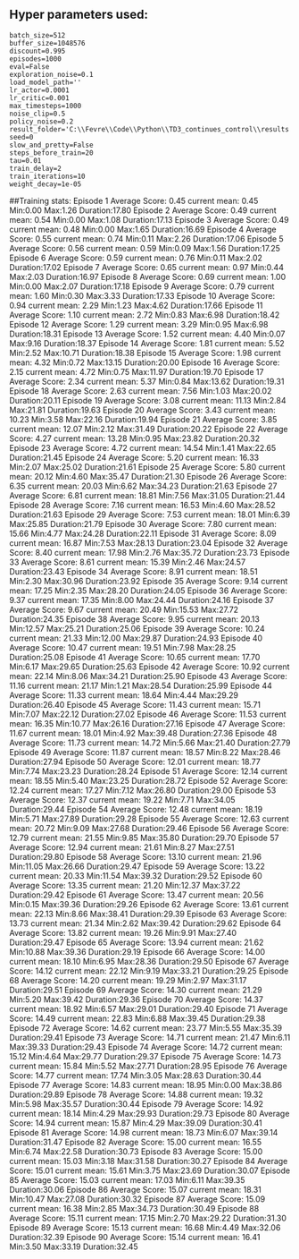 ## Hyper parameters used:
	batch_size=512
	buffer_size=1048576
	discount=0.995
	episodes=1000
	eval=False
	exploration_noise=0.1
	load_model_path=''
	lr_actor=0.0001
	lr_critic=0.001
	max_timesteps=1000
	noise_clip=0.5
	policy_noise=0.2
	result_folder='C:\\Fevre\\Code\\Python\\TD3_continues_control\\results'
	seed=0
	slow_and_pretty=False
	steps_before_train=20
	tau=0.01
	train_delay=2
	train_iterations=10
	weight_decay=1e-05
##Training stats:
	Episode 1	Average Score: 0.45 	 current mean: 0.45	 Min:0.00	Max:1.26	Duration:17.80
	Episode 2	Average Score: 0.49 	 current mean: 0.54	 Min:0.00	Max:1.08	Duration:17.13
	Episode 3	Average Score: 0.49 	 current mean: 0.48	 Min:0.00	Max:1.65	Duration:16.69
	Episode 4	Average Score: 0.55 	 current mean: 0.74	 Min:0.11	Max:2.26	Duration:17.06
	Episode 5	Average Score: 0.56 	 current mean: 0.59	 Min:0.09	Max:1.56	Duration:17.25
	Episode 6	Average Score: 0.59 	 current mean: 0.76	 Min:0.11	Max:2.02	Duration:17.02
	Episode 7	Average Score: 0.65 	 current mean: 0.97	 Min:0.44	Max:2.03	Duration:16.97
	Episode 8	Average Score: 0.69 	 current mean: 1.00	 Min:0.00	Max:2.07	Duration:17.18
	Episode 9	Average Score: 0.79 	 current mean: 1.60	 Min:0.30	Max:3.33	Duration:17.33
	Episode 10	Average Score: 0.94 	 current mean: 2.29	 Min:1.23	Max:4.62	Duration:17.66
	Episode 11	Average Score: 1.10 	 current mean: 2.72	 Min:0.83	Max:6.98	Duration:18.42
	Episode 12	Average Score: 1.29 	 current mean: 3.29	 Min:0.95	Max:6.98	Duration:18.31
	Episode 13	Average Score: 1.52 	 current mean: 4.40	 Min:0.07	Max:9.16	Duration:18.37
	Episode 14	Average Score: 1.81 	 current mean: 5.52	 Min:2.52	Max:10.71	Duration:18.38
	Episode 15	Average Score: 1.98 	 current mean: 4.32	 Min:0.72	Max:13.15	Duration:20.00
	Episode 16	Average Score: 2.15 	 current mean: 4.72	 Min:0.75	Max:11.97	Duration:19.70
	Episode 17	Average Score: 2.34 	 current mean: 5.37	 Min:0.84	Max:13.62	Duration:19.31
	Episode 18	Average Score: 2.63 	 current mean: 7.56	 Min:1.03	Max:20.02	Duration:20.11
	Episode 19	Average Score: 3.08 	 current mean: 11.13	 Min:2.84	Max:21.81	Duration:19.63
	Episode 20	Average Score: 3.43 	 current mean: 10.23	 Min:3.58	Max:22.16	Duration:19.94
	Episode 21	Average Score: 3.85 	 current mean: 12.07	 Min:2.12	Max:31.49	Duration:20.22
	Episode 22	Average Score: 4.27 	 current mean: 13.28	 Min:0.95	Max:23.82	Duration:20.32
	Episode 23	Average Score: 4.72 	 current mean: 14.54	 Min:1.41	Max:22.65	Duration:21.45
	Episode 24	Average Score: 5.20 	 current mean: 16.33	 Min:2.07	Max:25.02	Duration:21.61
	Episode 25	Average Score: 5.80 	 current mean: 20.12	 Min:4.60	Max:35.47	Duration:21.30
	Episode 26	Average Score: 6.35 	 current mean: 20.03	 Min:6.62	Max:34.23	Duration:21.63
	Episode 27	Average Score: 6.81 	 current mean: 18.81	 Min:7.56	Max:31.05	Duration:21.44
	Episode 28	Average Score: 7.16 	 current mean: 16.53	 Min:4.60	Max:28.52	Duration:21.63
	Episode 29	Average Score: 7.53 	 current mean: 18.01	 Min:6.39	Max:25.85	Duration:21.79
	Episode 30	Average Score: 7.80 	 current mean: 15.66	 Min:4.77	Max:24.28	Duration:22.11
	Episode 31	Average Score: 8.09 	 current mean: 16.87	 Min:7.53	Max:28.13	Duration:23.04
	Episode 32	Average Score: 8.40 	 current mean: 17.98	 Min:2.76	Max:35.72	Duration:23.73
	Episode 33	Average Score: 8.61 	 current mean: 15.39	 Min:2.46	Max:24.57	Duration:23.43
	Episode 34	Average Score: 8.91 	 current mean: 18.51	 Min:2.30	Max:30.96	Duration:23.92
	Episode 35	Average Score: 9.14 	 current mean: 17.25	 Min:2.35	Max:28.20	Duration:24.05
	Episode 36	Average Score: 9.37 	 current mean: 17.35	 Min:8.00	Max:24.44	Duration:24.16
	Episode 37	Average Score: 9.67 	 current mean: 20.49	 Min:15.53	Max:27.72	Duration:24.35
	Episode 38	Average Score: 9.95 	 current mean: 20.13	 Min:12.57	Max:25.21	Duration:25.06
	Episode 39	Average Score: 10.24 	 current mean: 21.33	 Min:12.00	Max:29.87	Duration:24.93
	Episode 40	Average Score: 10.47 	 current mean: 19.51	 Min:7.98	Max:28.25	Duration:25.08
	Episode 41	Average Score: 10.65 	 current mean: 17.70	 Min:6.17	Max:29.65	Duration:25.63
	Episode 42	Average Score: 10.92 	 current mean: 22.14	 Min:8.06	Max:34.21	Duration:25.90
	Episode 43	Average Score: 11.16 	 current mean: 21.17	 Min:1.21	Max:28.54	Duration:25.99
	Episode 44	Average Score: 11.33 	 current mean: 18.64	 Min:4.44	Max:29.29	Duration:26.40
	Episode 45	Average Score: 11.43 	 current mean: 15.71	 Min:7.07	Max:22.12	Duration:27.02
	Episode 46	Average Score: 11.53 	 current mean: 16.35	 Min:10.77	Max:26.16	Duration:27.16
	Episode 47	Average Score: 11.67 	 current mean: 18.01	 Min:4.92	Max:39.48	Duration:27.36
	Episode 48	Average Score: 11.73 	 current mean: 14.72	 Min:5.66	Max:21.40	Duration:27.79
	Episode 49	Average Score: 11.87 	 current mean: 18.57	 Min:8.22	Max:28.46	Duration:27.94
	Episode 50	Average Score: 12.01 	 current mean: 18.77	 Min:7.74	Max:23.23	Duration:28.24
	Episode 51	Average Score: 12.14 	 current mean: 18.55	 Min:5.40	Max:23.25	Duration:28.72
	Episode 52	Average Score: 12.24 	 current mean: 17.27	 Min:7.12	Max:26.80	Duration:29.00
	Episode 53	Average Score: 12.37 	 current mean: 19.22	 Min:7.71	Max:34.05	Duration:29.44
	Episode 54	Average Score: 12.48 	 current mean: 18.19	 Min:5.71	Max:27.89	Duration:29.28
	Episode 55	Average Score: 12.63 	 current mean: 20.72	 Min:9.09	Max:27.68	Duration:29.46
	Episode 56	Average Score: 12.79 	 current mean: 21.55	 Min:9.85	Max:35.80	Duration:29.70
	Episode 57	Average Score: 12.94 	 current mean: 21.61	 Min:8.27	Max:27.51	Duration:29.80
	Episode 58	Average Score: 13.10 	 current mean: 21.96	 Min:11.05	Max:26.66	Duration:29.47
	Episode 59	Average Score: 13.22 	 current mean: 20.33	 Min:11.54	Max:39.32	Duration:29.52
	Episode 60	Average Score: 13.35 	 current mean: 21.20	 Min:12.37	Max:37.22	Duration:29.42
	Episode 61	Average Score: 13.47 	 current mean: 20.56	 Min:0.15	Max:39.36	Duration:29.26
	Episode 62	Average Score: 13.61 	 current mean: 22.13	 Min:8.66	Max:38.41	Duration:29.39
	Episode 63	Average Score: 13.73 	 current mean: 21.34	 Min:2.62	Max:39.42	Duration:29.62
	Episode 64	Average Score: 13.82 	 current mean: 19.26	 Min:9.91	Max:27.40	Duration:29.47
	Episode 65	Average Score: 13.94 	 current mean: 21.62	 Min:10.88	Max:39.36	Duration:29.19
	Episode 66	Average Score: 14.00 	 current mean: 18.10	 Min:6.95	Max:28.36	Duration:29.50
	Episode 67	Average Score: 14.12 	 current mean: 22.12	 Min:9.19	Max:33.21	Duration:29.25
	Episode 68	Average Score: 14.20 	 current mean: 19.29	 Min:2.97	Max:31.17	Duration:29.51
	Episode 69	Average Score: 14.30 	 current mean: 21.29	 Min:5.20	Max:39.42	Duration:29.36
	Episode 70	Average Score: 14.37 	 current mean: 18.92	 Min:6.57	Max:29.01	Duration:29.40
	Episode 71	Average Score: 14.49 	 current mean: 22.83	 Min:6.88	Max:39.45	Duration:29.38
	Episode 72	Average Score: 14.62 	 current mean: 23.77	 Min:5.55	Max:35.39	Duration:29.41
	Episode 73	Average Score: 14.71 	 current mean: 21.47	 Min:6.11	Max:39.33	Duration:29.43
	Episode 74	Average Score: 14.72 	 current mean: 15.12	 Min:4.64	Max:29.77	Duration:29.37
	Episode 75	Average Score: 14.73 	 current mean: 15.84	 Min:5.52	Max:27.71	Duration:28.95
	Episode 76	Average Score: 14.77 	 current mean: 17.74	 Min:3.05	Max:28.63	Duration:30.44
	Episode 77	Average Score: 14.83 	 current mean: 18.95	 Min:0.00	Max:38.86	Duration:29.89
	Episode 78	Average Score: 14.88 	 current mean: 19.32	 Min:5.98	Max:35.57	Duration:30.44
	Episode 79	Average Score: 14.92 	 current mean: 18.14	 Min:4.29	Max:29.93	Duration:29.73
	Episode 80	Average Score: 14.94 	 current mean: 15.87	 Min:4.29	Max:39.09	Duration:30.41
	Episode 81	Average Score: 14.98 	 current mean: 18.73	 Min:6.07	Max:39.14	Duration:31.47
	Episode 82	Average Score: 15.00 	 current mean: 16.55	 Min:6.74	Max:22.58	Duration:30.73
	Episode 83	Average Score: 15.00 	 current mean: 15.03	 Min:3.18	Max:31.58	Duration:30.27
	Episode 84	Average Score: 15.01 	 current mean: 15.61	 Min:3.75	Max:23.69	Duration:30.07
	Episode 85	Average Score: 15.03 	 current mean: 17.03	 Min:6.11	Max:39.35	Duration:30.06
	Episode 86	Average Score: 15.07 	 current mean: 18.31	 Min:10.47	Max:27.08	Duration:30.32
	Episode 87	Average Score: 15.09 	 current mean: 16.38	 Min:2.85	Max:34.73	Duration:30.49
	Episode 88	Average Score: 15.11 	 current mean: 17.15	 Min:2.70	Max:29.22	Duration:31.30
	Episode 89	Average Score: 15.13 	 current mean: 16.68	 Min:4.49	Max:32.06	Duration:32.39
	Episode 90	Average Score: 15.14 	 current mean: 16.41	 Min:3.50	Max:33.19	Duration:32.45
